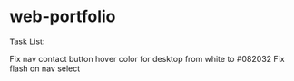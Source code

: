 # web-portfolio

Task List:

Fix nav contact button hover color for desktop from white to #082032
Fix flash on nav select 